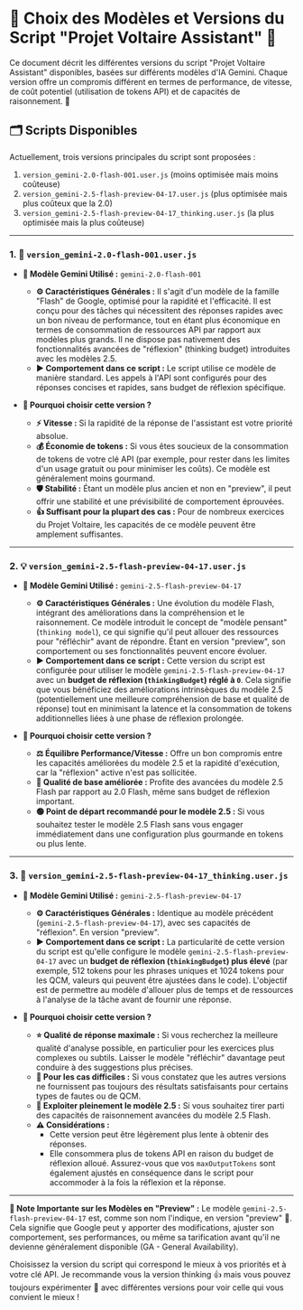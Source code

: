 # 🧠 Choix des Modèles et Versions du Script "Projet Voltaire Assistant" 📄

Ce document décrit les différentes versions du script "Projet Voltaire Assistant" disponibles, basées sur différents modèles d'IA Gemini. Chaque version offre un compromis différent en termes de performance, de vitesse, de coût potentiel (utilisation de tokens API) et de capacités de raisonnement. 🧩

## 🗂️ Scripts Disponibles

Actuellement, trois versions principales du script sont proposées :

1.  `version_gemini-2.0-flash-001.user.js` (moins optimisée mais moins coûteuse)
2.  `version_gemini-2.5-flash-preview-04-17.user.js` (plus optimisée mais plus coûteux que la 2.0)
3.  `version_gemini-2.5-flash-preview-04-17_thinking.user.js` (la plus optimisée mais la plus coûteuse)

---

### 1. 💨 `version_gemini-2.0-flash-001.user.js`

* **🤖 Modèle Gemini Utilisé :** `gemini-2.0-flash-001`
    * **⚙️ Caractéristiques Générales :** Il s'agit d'un modèle de la famille "Flash" de Google, optimisé pour la rapidité et l'efficacité. Il est conçu pour des tâches qui nécessitent des réponses rapides avec un bon niveau de performance, tout en étant plus économique en termes de consommation de ressources API par rapport aux modèles plus grands. Il ne dispose pas nativement des fonctionnalités avancées de "réflexion" (thinking budget) introduites avec les modèles 2.5.
    * **▶️ Comportement dans ce script :** Le script utilise ce modèle de manière standard. Les appels à l'API sont configurés pour des réponses concises et rapides, sans budget de réflexion spécifique.

* **🎯 Pourquoi choisir cette version ?**
    * **⚡ Vitesse :** Si la rapidité de la réponse de l'assistant est votre priorité absolue.
    * **💰 Économie de tokens :** Si vous êtes soucieux de la consommation de tokens de votre clé API (par exemple, pour rester dans les limites d'un usage gratuit ou pour minimiser les coûts). Ce modèle est généralement moins gourmand.
    * **🛡️ Stabilité :** Étant un modèle plus ancien et non en "preview", il peut offrir une stabilité et une prévisibilité de comportement éprouvées.
    * **👍 Suffisant pour la plupart des cas :** Pour de nombreux exercices du Projet Voltaire, les capacités de ce modèle peuvent être amplement suffisantes.

---

### 2. 💡 `version_gemini-2.5-flash-preview-04-17.user.js`

* **🤖 Modèle Gemini Utilisé :** `gemini-2.5-flash-preview-04-17`
    * **⚙️ Caractéristiques Générales :** Une évolution du modèle Flash, intégrant des améliorations dans la compréhension et le raisonnement. Ce modèle introduit le concept de "modèle pensant" (`thinking model`), ce qui signifie qu'il peut allouer des ressources pour "réfléchir" avant de répondre. Étant en version "preview", son comportement ou ses fonctionnalités peuvent encore évoluer.
    * **▶️ Comportement dans ce script :** Cette version du script est configurée pour utiliser le modèle `gemini-2.5-flash-preview-04-17` avec un **budget de réflexion (`thinkingBudget`) réglé à `0`**. Cela signifie que vous bénéficiez des améliorations intrinsèques du modèle 2.5 (potentiellement une meilleure compréhension de base et qualité de réponse) tout en minimisant la latence et la consommation de tokens additionnelles liées à une phase de réflexion prolongée.

* **🎯 Pourquoi choisir cette version ?**
    * **⚖️ Équilibre Performance/Vitesse :** Offre un bon compromis entre les capacités améliorées du modèle 2.5 et la rapidité d'exécution, car la "réflexion" active n'est pas sollicitée.
    * **🌟 Qualité de base améliorée :** Profite des avancées du modèle 2.5 Flash par rapport au 2.0 Flash, même sans budget de réflexion important.
    * **🟢 Point de départ recommandé pour le modèle 2.5 :** Si vous souhaitez tester le modèle 2.5 Flash sans vous engager immédiatement dans une configuration plus gourmande en tokens ou plus lente.

---

### 3. 🤔 `version_gemini-2.5-flash-preview-04-17_thinking.user.js`

* **🤖 Modèle Gemini Utilisé :** `gemini-2.5-flash-preview-04-17`
    * **⚙️ Caractéristiques Générales :** Identique au modèle précédent (`gemini-2.5-flash-preview-04-17`), avec ses capacités de "réflexion". En version "preview".
    * **▶️ Comportement dans ce script :** La particularité de cette version du script est qu'elle configure le modèle `gemini-2.5-flash-preview-04-17` avec un **budget de réflexion (`thinkingBudget`) plus élevé** (par exemple, 512 tokens pour les phrases uniques et 1024 tokens pour les QCM, valeurs qui peuvent être ajustées dans le code). L'objectif est de permettre au modèle d'allouer plus de temps et de ressources à l'analyse de la tâche avant de fournir une réponse.

* **🎯 Pourquoi choisir cette version ?**
    * **⭐ Qualité de réponse maximale :** Si vous recherchez la meilleure qualité d'analyse possible, en particulier pour les exercices plus complexes ou subtils. Laisser le modèle "réfléchir" davantage peut conduire à des suggestions plus précises.
    * **🧩 Pour les cas difficiles :** Si vous constatez que les autres versions ne fournissent pas toujours des résultats satisfaisants pour certains types de fautes ou de QCM.
    * **🚀 Exploiter pleinement le modèle 2.5 :** Si vous souhaitez tirer parti des capacités de raisonnement avancées du modèle 2.5 Flash.
    * **⚠️ Considérations :**
        * Cette version peut être légèrement plus lente à obtenir des réponses.
        * Elle consommera plus de tokens API en raison du budget de réflexion alloué. Assurez-vous que vos `maxOutputTokens` sont également ajustés en conséquence dans le script pour accommoder à la fois la réflexion et la réponse.

---

**📢 Note Importante sur les Modèles en "Preview" :**
Le modèle `gemini-2.5-flash-preview-04-17` est, comme son nom l'indique, en version "preview" 🚧. Cela signifie que Google peut y apporter des modifications, ajuster son comportement, ses performances, ou même sa tarification avant qu'il ne devienne généralement disponible (GA - General Availability).

Choisissez la version du script qui correspond le mieux à vos priorités et à votre clé API. Je recommande vous la version thinking 👍 mais vous pouvez toujours expérimenter 🧪 avec différentes versions pour voir celle qui vous convient le mieux !